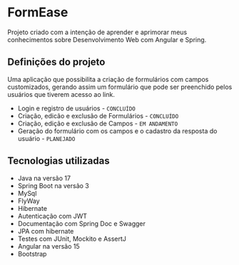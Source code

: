 # FormEase

Projeto criado com a intenção de aprender e aprimorar meus conhecimentos sobre Desenvolvimento Web com Angular e Spring.

## Definições do projeto

Uma aplicação que possibilita a criação de formulários com campos customizados, gerando assim um formulário que pode ser preenchido pelos usuários que tiverem acesso ao link.

* Login e registro de usuários - `CONCLUÍDO`
* Criação, edicão e exclusão de Formulários - `CONCLUÍDO`
* Criação, edição e exclusão de Campos - `EM ANDAMENTO`
* Geração do formulário com os campos e o cadastro da resposta do usuário - `PLANEJADO`

## Tecnologias utilizadas

* Java na versão 17
* Spring Boot na versão 3
* MySql
* FlyWay
* Hibernate
* Autenticação com JWT 
* Documentação com Spring Doc e Swagger
* JPA com hibernate
* Testes com JUnit, Mockito e AssertJ
* Angular na versão 15
* Bootstrap
